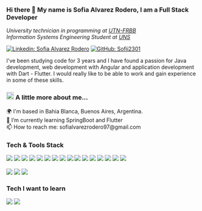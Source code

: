 ### Hi there 👋 My name is Sofia Alvarez Rodero, I am a Full Stack Developer

<p><em> 
  University technician in programming at <a href="https://www.frbb.utn.edu.ar/frbb/">UTN-FRBB</a></br>
  Information Systems Engineering Student at <a href="https://www.uns.edu.ar/">UNS</a>
</em></p>

[![Linkedin: Sofia Alvarez Rodero](https://img.shields.io/badge/-Sofia_Alvarez_Rodero-blue?style=flat-square&logo=Linkedin&logoColor=white&link=https://www.linkedin.com/in/sofi-alvarez-rodero/)](https://www.linkedin.com/in/sofi-alvarez-rodero/)
[![GitHub: Sofii2301](https://img.shields.io/github/followers/Sofii2301?label=follow&style=social)](https://github.com/Sofii2301)

I've been studying code for 3 years and I have found a passion for Java development, web development with Angular and application development with Dart - Flutter. I would really like to be able to work and gain experience in some of these skills.

### <img src="https://cdn.icon-icons.com/icons2/4076/PNG/512/speech_bubble_help_communications_chat_box_about_info_information_icon_258922.png" width="20"> A little more about me... 

<p>
  🌍 I'm based in Bahia Blanca, Buenos Aires, Argentina. </br>
  🌱 I’m currently learning SpringBoot and Flutter </br>
  📫 How to reach me: sofialvarezrodero97@gmail.com
</p>

### Tech & Tools Stack  <!-- <img src="https://img.shields.io/badge/--?style=flat&logo=&logoColor=FFFFFF"> -->

<p>
  <img src = "https://img.shields.io/badge/-HTML5-E34F26?style=flat&logo=html5&logoColor=white"> 
  <img src = "https://img.shields.io/badge/-CSS3-1572B6?style=flat&logo=css3&logoColor=white">
  <img src="http://img.shields.io/badge/-Java-F89820?style=flat&logo=java&logoColor=white">
  <img src="https://img.shields.io/badge/-Python-black?style=flat&logo=python&logoColor=white"> 
  <img src="https://img.shields.io/badge/-MySQL-F29111?style=flat&logo=mysql&logoColor=FFFFFF">
  <img src="https://img.shields.io/badge/-Dart-0175C2?style=flat&logo=dart&logoColor=FFFFFF">
  <img src="https://img.shields.io/badge/-JavaScript-eed718?style=flat&logo=javascript&logoColor=ffffff">
  <img src="https://img.shields.io/badge/-TypeScript-3178C6?style=flat&logo=typescript&logoColor=FFFFFF">
  <img src="https://img.shields.io/badge/-Node.js-3C873A?style=flat&logo=Node.js&logoColor=white">
  <img src="https://img.shields.io/badge/-Android Studio-3DDC84?style=flat&logo=androidstudio&logoColor=FFFFFF">
  <img src="https://img.shields.io/badge/-Flutter-02569B?style=flat&logo=flutter&logoColor=FFFFFF">
  <img src="https://img.shields.io/badge/-Flask-000000?style=flat&logo=flask&logoColor=FFFFFF">
  <img src="https://img.shields.io/badge/-Angular-0F0F11?style=flat&logo=angular&logoColor=FFFFFF">
  <img src="https://img.shields.io/badge/-Bootstrap-563D7C?style=flat&logo=bootstrap&logoColor=white">
  <img src="https://img.shields.io/badge/-SpringBoot-6DB33F?style=flat&logo=springboot&logoColor=FFFFFF">
  <img src="https://img.shields.io/badge/-Express.js-787878?style=flat">
  </br></br>
  <img src="http://img.shields.io/badge/-Git-F1502F?style=flat&logo=git&logoColor=FFFFFF">
  <img src="http://img.shields.io/badge/-Github-000000?style=flat&logo=github&logoColor=FFFFFF">
  <img src="http://img.shields.io/badge/-VS%20Code-007ACC?style=flat&logo=visual%20studio%20code&logoColor=white">
</p>

### Tech I want to learn
<p>
  <img src="https://img.shields.io/badge/-React-000000?style=flat&logo=react&logoColor=00c8ff">
  <img src="https://img.shields.io/badge/-MongoDB-4DB33D?style=flat&logo=mongodb&logoColor=FFFFFF">
</p>

<!--
**Sofii2301/Sofii2301** is a ✨ _special_ ✨ repository because its `README.md` (this file) appears on your GitHub profile.

Here are some ideas to get you started:

- 🔭 I’m currently working on ...
- 🌱 I’m currently learning ...
- 👯 I’m looking to collaborate on ...
- 🤔 I’m looking for help with ...
- 💬 Ask me about ...
- 📫 How to reach me: ...
- 😄 Pronouns: ...
- ⚡ Fun fact: ...
-->
